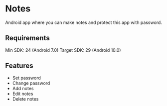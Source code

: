 # Notes

Android app where you can make notes and protect this app with password.

## Requirements

Min SDK: 24 (Android 7.0)
Target SDK: 29 (Android 10.0)

## Features

- Set password
- Change password
- Add notes
- Edit notes
- Delete notes

